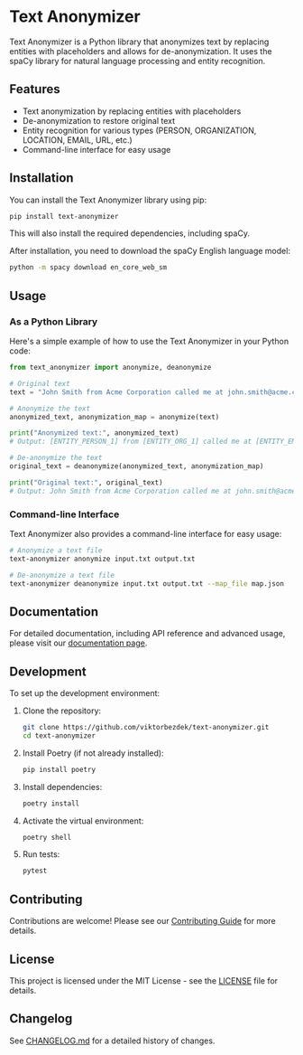 # Text Anonymizer

Text Anonymizer is a Python library that anonymizes text by replacing entities with placeholders and allows for de-anonymization. It uses the spaCy library for natural language processing and entity recognition.

## Features

- Text anonymization by replacing entities with placeholders
- De-anonymization to restore original text
- Entity recognition for various types (PERSON, ORGANIZATION, LOCATION, EMAIL, URL, etc.)
- Command-line interface for easy usage

## Installation

You can install the Text Anonymizer library using pip:

```bash
pip install text-anonymizer
```

This will also install the required dependencies, including spaCy.

After installation, you need to download the spaCy English language model:

```bash
python -m spacy download en_core_web_sm
```

## Usage

### As a Python Library

Here's a simple example of how to use the Text Anonymizer in your Python code:

```python
from text_anonymizer import anonymize, deanonymize

# Original text
text = "John Smith from Acme Corporation called me at john.smith@acme.com."

# Anonymize the text
anonymized_text, anonymization_map = anonymize(text)

print("Anonymized text:", anonymized_text)
# Output: [ENTITY_PERSON_1] from [ENTITY_ORG_1] called me at [ENTITY_EMAIL_1].

# De-anonymize the text
original_text = deanonymize(anonymized_text, anonymization_map)

print("Original text:", original_text)
# Output: John Smith from Acme Corporation called me at john.smith@acme.com.
```

### Command-line Interface

Text Anonymizer also provides a command-line interface for easy usage:

```bash
# Anonymize a text file
text-anonymizer anonymize input.txt output.txt

# De-anonymize a text file
text-anonymizer deanonymize input.txt output.txt --map_file map.json
```

## Documentation

For detailed documentation, including API reference and advanced usage, please visit our [documentation page](https://text-anonymizer.readthedocs.io).

## Development

To set up the development environment:

1. Clone the repository:
   ```bash
   git clone https://github.com/viktorbezdek/text-anonymizer.git
   cd text-anonymizer
   ```

2. Install Poetry (if not already installed):
   ```bash
   pip install poetry
   ```

3. Install dependencies:
   ```bash
   poetry install
   ```

4. Activate the virtual environment:
   ```bash
   poetry shell
   ```

5. Run tests:
   ```bash
   pytest
   ```

## Contributing

Contributions are welcome! Please see our [Contributing Guide](CONTRIBUTING.md) for more details.

## License

This project is licensed under the MIT License - see the [LICENSE](LICENSE) file for details.

## Changelog

See [CHANGELOG.md](CHANGELOG.md) for a detailed history of changes.
